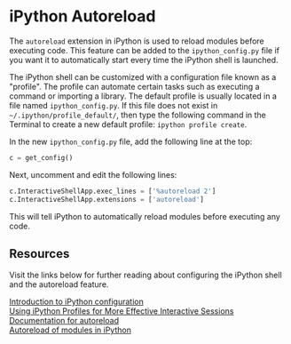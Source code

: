 # iPython Autoreload

The `autoreload` extension in iPython is used to reload modules before
executing code. This feature can be added to the `ipython_config.py` file if
you want it to automatically start every time the iPython shell is launched.

The iPython shell can be customized with a configuration file known as a
"profile". The profile can automate certain tasks such as executing a command
or importing a library. The default profile is usually located in a file named
`ipython_config.py`. If this file does not exist in
`~/.ipython/profile_default/`, then type the following command in the Terminal
to create a new default profile: `ipython profile create`.

In the new `ipython_config.py` file, add the following line at the top:

```python
c = get_config()
```

Next, uncomment and edit the following lines:

```python
c.InteractiveShellApp.exec_lines = ['%autoreload 2']
c.InteractiveShellApp.extensions = ['autoreload']
```

This will tell iPython to automatically reload modules before executing any code.

## Resources

Visit the links below for further reading about configuring the iPython shell and the autoreload feature.

[Introduction to iPython configuration](http://ipython.readthedocs.org/en/stable/config/intro.html)  
[Using iPython Profiles for More Effective Interactive Sessions](https://www.safaribooksonline.com/blog/2014/02/27/using-ipython-profiles/)  
[Documentation for autoreload](http://ipython.readthedocs.org/en/stable/config/extensions/autoreload.html)  
[Autoreload of modules in iPython](http://stackoverflow.com/questions/1907993/autoreload-of-modules-in-ipython)  

